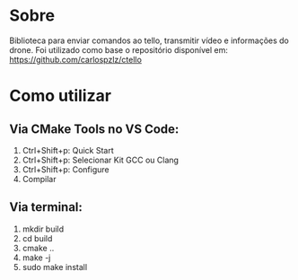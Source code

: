 # Sobre
Biblioteca para enviar comandos ao tello, transmitir vídeo e informações do drone. Foi utilizado como base o repositório disponível em: https://github.com/carlospzlz/ctello

# Como utilizar
## Via CMake Tools no VS Code:
1. Ctrl+Shift+p: Quick Start
2. Ctrl+Shift+p: Selecionar Kit GCC ou Clang
3. Ctrl+Shift+p: Configure
4. Compilar

## Via terminal:
1. mkdir build
2. cd build
3. cmake ..
4. make -j
5. sudo make install
